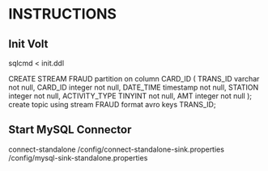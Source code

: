 # INSTRUCTIONS

## Init Volt
sqlcmd < init.ddl

CREATE STREAM FRAUD partition on column CARD_ID (
  TRANS_ID varchar not null,
  CARD_ID integer not null,
  DATE_TIME timestamp not null,
  STATION integer not null,
  ACTIVITY_TYPE TINYINT not null,
  AMT integer not null
);
create topic using stream FRAUD format avro keys TRANS_ID;


## Start MySQL Connector
connect-standalone /config/connect-standalone-sink.properties /config/mysql-sink-standalone.properties 



